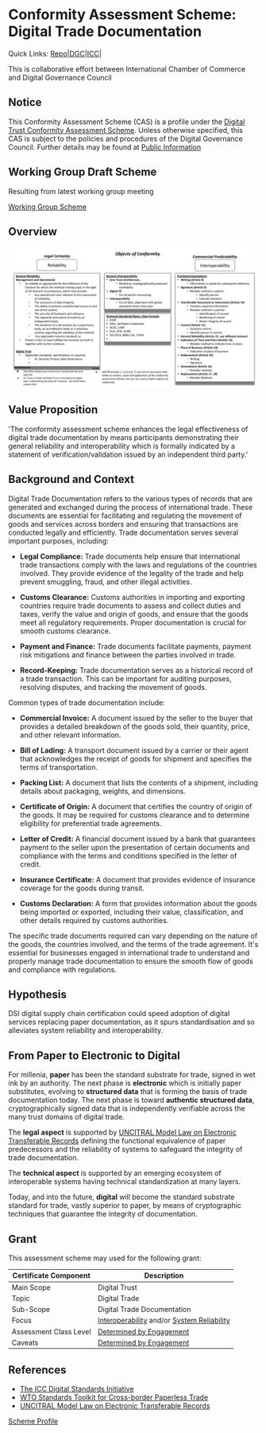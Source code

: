 # Conformity Assessment Scheme: Digital Trade Documentation

Quick Links: [Repo](https://github.com/dgc-cgn/CAS-Digital-Trade-Documentation)|[DGC](https://github.com/dgc-cgn)|[ICC](https://iccwbo.org/)|

This is collaborative effort between International Chamber of Commerce and Digital Governance Council

## Notice

This Conformity Assessment Scheme (CAS) is a profile under the [Digital Trust Conformity Assessment Scheme](https://github.com/dgc-cgn/CAS-Digital-Trust). Unless otherwise specified, this CAS is subject to the policies and procedures of the Digital Governance Council. Further details may be found at [Public Information](https://github.com/dgc-cgn/CAS-Digital-Trust/blob/main/public-information/README.mdhttps://github.com/dgc-cgn/CAS-Digital-Trust/blob/main/public-information/README.md)

## Working Group Draft Scheme

Resulting from latest working group meeting

[Working Group Scheme](./scheme/scheme.md)



## Overview

![Scheme Overview](./scheme/objects/obj-conformity.png)


## Value Proposition

'The conformity assessment scheme enhances the legal effectiveness of digital trade documentation by means participants demonstrating their general reliability and interoperability which is formally indicated by a statement of verification/validation issued by an independent third party.'

## Background and Context

Digital Trade Documentation refers to the various types of records that are generated and exchanged during the process of international trade. These documents are essential for facilitating and regulating the movement of goods and services across borders and ensuring that transactions are conducted legally and efficiently. Trade documentation serves several important purposes, including:

* **Legal Compliance:** Trade documents help ensure that international trade transactions comply with the laws and regulations of the countries involved. They provide evidence of the legality of the trade and help prevent smuggling, fraud, and other illegal activities.

* **Customs Clearance:** Customs authorities in importing and exporting countries require trade documents to assess and collect duties and taxes, verify the value and origin of goods, and ensure that the goods meet all regulatory requirements. Proper documentation is crucial for smooth customs clearance.

* **Payment and Finance:** Trade documents facilitate payments, payment risk mitigations and finance between the parties involved in trade.

* **Record-Keeping:** Trade documentation serves as a historical record of a trade transaction. This can be important for auditing purposes, resolving disputes, and tracking the movement of goods.

Common types of trade documentation include:

* **Commercial Invoice:** A document issued by the seller to the buyer that provides a detailed breakdown of the goods sold, their quantity, price, and other relevant information.

* **Bill of Lading:** A transport document issued by a carrier or their agent that acknowledges the receipt of goods for shipment and specifies the terms of transportation.

* **Packing List:** A document that lists the contents of a shipment, including details about packaging, weights, and dimensions.

* **Certificate of Origin:** A document that certifies the country of origin of the goods. It may be required for customs clearance and to determine eligibility for preferential trade agreements.

* **Letter of Credit:** A financial document issued by a bank that guarantees payment to the seller upon the presentation of certain documents and compliance with the terms and conditions specified in the letter of credit.

* **Insurance Certificate:** A document that provides evidence of insurance coverage for the goods during transit.

* **Customs Declaration:** A form that provides information about the goods being imported or exported, including their value, classification, and other details required by customs authorities.

The specific trade documents required can vary depending on the nature of the goods, the countries involved, and the terms of the trade agreement. It's essential for businesses engaged in international trade to understand and properly manage trade documentation to ensure the smooth flow of goods and compliance with regulations.

## Hypothesis

DSI digital supply chain certification could speed adoption of digital services replacing paper documentation, as it spurs standardisation and so alleviates system reliability and interoperability.

## From Paper to Electronic to Digital

For millenia, **paper** has been the standard substrate for trade, signed in wet ink by an authority. The next phase is **electronic** which is initially paper substitutes, evolving to **structured data** that is forming the basis of trade documentation today. The next phase is toward **authentic structured data**, cryptographically signed data that is independently verifiable across the many trust domains of digital trade.

The **legal aspect** is supported by [UNCITRAL Model Law on Electronic Transferable Records](https://uncitral.un.org/en/texts/ecommerce/modellaw/electronic_transferable_records) defining the functional equivalence of paper predecessors and the reliability of systems to safeguard the integrity of trade documentation.

The **technical aspect** is supported by an emerging ecosystem of interoperable systems having technical standardization at many layers.

Today, and into the future, **digital** will become the standard substrate standard for trade, vastly superior to paper, by means of cryptographic techniques that guarantee the integrity of documentation.

## Grant

This assessment scheme may used for the following grant:

|Certificate Component|Description|
|---|---|
|Main Scope|Digital Trust|
|Topic|Digital Trade|
|Sub-Scope|Digital Trade Documentation|
|Focus|[Interoperability](./digital-trust-main-scope.md#digital-trust-interoperability) and/or [System Reliability](./digital-trust-main-scope.md#system-reliability)|
|Assessment Class Level|[Determined by Engagement](digital-trust-main-scope.md#assessment-class-level)|
|Caveats|[Determined by Engagement](./digital-trust-main-scope.md#caveats)|




## References

* [The ICC Digital Standards Initiative](https://www.dsi.iccwbo.org/)
* [WTO Standards Toolkit for Cross-border Paperless Trade](https://www.wto.org/english/res_e/publications_e/standtoolkit22_e.htm)
* [UNCITRAL Model Law on Electronic Transferable Records](https://uncitral.un.org/en/texts/ecommerce/modellaw/electronic_transferable_records)

[Scheme Profile](./digital-trade-documentation.md)
